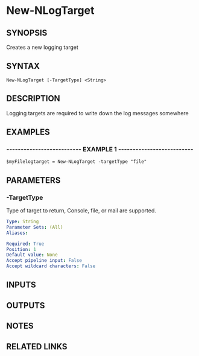 ﻿---
external help file: NLogModule-help.xml
online version: 
schema: 2.0.0
---

# New-NLogTarget

## SYNOPSIS
Creates a new logging target

## SYNTAX

```
New-NLogTarget [-TargetType] <String>
```

## DESCRIPTION
Logging targets are required to write down the log messages somewhere

## EXAMPLES

### -------------------------- EXAMPLE 1 --------------------------
```
$myFilelogtarget = New-NLogTarget -targetType "file"
```

## PARAMETERS

### -TargetType
Type of target to return, Console, file, or mail are supported.

```yaml
Type: String
Parameter Sets: (All)
Aliases: 

Required: True
Position: 1
Default value: None
Accept pipeline input: False
Accept wildcard characters: False
```

## INPUTS

## OUTPUTS

## NOTES

## RELATED LINKS

